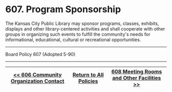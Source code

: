 # 607. Program Sponsorship

The Kansas City Public Library may sponsor programs, classes, exhibits, displays and other library-centered activities and shall cooperate with other groups in organizing such events to fulfill the community's needs for informational, educational, cultural or recreational opportunities.

---

Board Policy 607 (Adopted 5-90)

---
[<< 606 Community Organization Contact](/policies/600-community-relations/606.md) | [Return to All Policies](/policies/) | [608 Meeting Rooms and Other Facilities >>](/policies/600-community-relations/608.md)
--- | --- | ---
